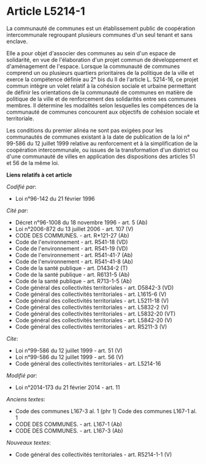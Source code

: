 # Article L5214-1

La communauté de communes est un établissement public de coopération intercommunale regroupant plusieurs communes d'un seul
tenant et sans enclave. 

Elle a pour objet d'associer des communes au sein d'un espace de solidarité, en vue de l'élaboration d'un projet commun de
développement et d'aménagement de l'espace. Lorsque la communauté de communes comprend un ou plusieurs quartiers prioritaires
de la politique de la ville et exerce la compétence définie au 2° bis du II de l'article L. 5214-16, ce projet commun intègre
un volet relatif à la cohésion sociale et urbaine permettant de définir les orientations de la communauté de communes en
matière de politique de la ville et de renforcement des solidarités entre ses communes membres. Il détermine les modalités
selon lesquelles les compétences de la communauté de communes concourent aux objectifs de cohésion sociale et territoriale. 

Les conditions du premier alinéa ne sont pas exigées pour les communautés de communes existant à la date de publication de la
loi n° 99-586 du 12 juillet 1999 relative au renforcement et à la simplification de la coopération intercommunale, ou issues
de la transformation d'un district ou d'une communauté de villes en application des dispositions des articles 51 et 56 de la
même loi.

**Liens relatifs à cet article**

_Codifié par_:

  - Loi n°96-142 du 21 février 1996

_Cité par_:

  - Décret n°96-1008 du 18 novembre 1996 - art. 5 (Ab)
  - Loi n°2006-872 du 13 juillet 2006 - art. 107 (V)
  - CODE DES COMMUNES. - art. R*121-27 (Ab)
  - Code de l'environnement - art. R541-18 (VD)
  - Code de l'environnement - art. R541-19 (VD)
  - Code de l'environnement - art. R541-41-7 (Ab)
  - Code de l'environnement - art. R541-41-8 (Ab)
  - Code de la santé publique - art. D1434-2 (T)
  - Code de la santé publique - art. R6131-5 (Ab)
  - Code de la santé publique - art. R713-1-5 (Ab)
  - Code général des collectivités territoriales - art. D5842-3 (VD)
  - Code général des collectivités territoriales - art. L1615-6 (V)
  - Code général des collectivités territoriales - art. L5211-18 (V)
  - Code général des collectivités territoriales - art. L5832-2 (V)
  - Code général des collectivités territoriales - art. L5832-20 (VT)
  - Code général des collectivités territoriales - art. L5842-20 (V)
  - Code général des collectivités territoriales - art. R5211-3 (V)

_Cite_:

  - Loi n°99-586 du 12 juillet 1999 - art. 51 (V)
  - Loi n°99-586 du 12 juillet 1999 - art. 56 (V)
  - Code général des collectivités territoriales - art. L5214-16

_Modifié par_:

  - Loi n°2014-173 du 21 février 2014 - art. 11

_Anciens textes_:

  - Code des communes L167-3 al. 1 (phr 1) Code des communes L167-1 al. 1
  - CODE DES COMMUNES. - art. L167-1 (Ab)
  - CODE DES COMMUNES. - art. L167-3 (Ab)

_Nouveaux textes_:

  - Code général des collectivités territoriales - art. R5214-1-1 (V)
